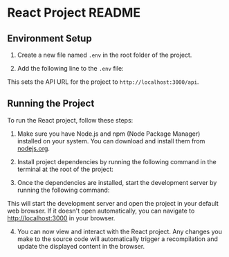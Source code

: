 # React Project README

## Environment Setup

1. Create a new file named `.env` in the root folder of the project.

2. Add the following line to the `.env` file:

This sets the API URL for the project to `http://localhost:3000/api`.

## Running the Project

To run the React project, follow these steps:

1. Make sure you have Node.js and npm (Node Package Manager) installed on your system. You can download and install them from [nodejs.org](https://nodejs.org/).

2. Install project dependencies by running the following command in the terminal at the root of the project:

3. Once the dependencies are installed, start the development server by running the following command:

This will start the development server and open the project in your default web browser. If it doesn't open automatically, you can navigate to [http://localhost:3000](http://localhost:3000) in your browser.

4. You can now view and interact with the React project. Any changes you make to the source code will automatically trigger a recompilation and update the displayed content in the browser.
